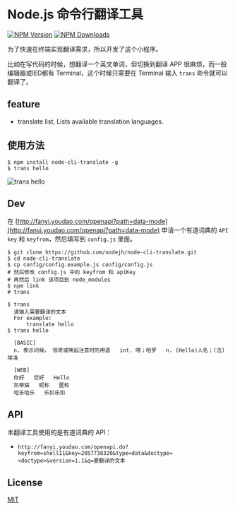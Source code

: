 
# Node.js 命令行翻译工具


[![NPM Version][npm-image]][npm-url]
[![NPM Downloads][downloads-image]][downloads-url]

为了快速在终端实现翻译需求，所以开发了这个小程序。

比如在写代码的时候，想翻译一个英文单词，但切换到翻译 APP 很麻烦，而一般编辑器或IED都有 Terminal，这个时候只需要在 Terminal 输入 `trans` 命令就可以翻译了。


## feature

- translate list, Lists available translation languages.

## 使用方法

```
$ npm install node-cli-translate -g
$ trans hello
```

![trans hello](http://p1.bqimg.com/567571/621e632027f6e297.png)

## Dev

在 [http://fanyi.youdao.com/openapi?path=data-mode](http://fanyi.youdao.com/openapi?path=data-mode) 申请一个有道词典的 `API key` 和 `keyfrom`，然后填写到 `config.js` 里面。

```
$ git clone https://github.com/nodejh/node-cli-translate.git
$ cd node-cli-translate
$ cp config/config.example.js config/config.js
# 然后修改 config.js 中的 keyfrom 和 apiKey
# 再然后 link 该项目到 node_modules
$ npm link
# trans
```

```
$ trans
  请输入需要翻译的文本
  For example:
      translate hello
$ trans hello

  [BASIC]
  n. 表示问候， 惊奇或唤起注意时的用语   int. 喂；哈罗   n. (Hello)人名；(法)埃洛

  [WEB]
  你好   您好   Hello
  凯蒂猫   昵称   匿称
  哈乐哈乐   乐扣乐扣

```

## API

本翻译工具使用的是有道词典的 API：

+ `http://fanyi.youdao.com/openapi.do?keyfrom=shell11&key=2057738320&type=data&doctype=<doctype>&version=1.1&q=要翻译的文本`


## License

[MIT](https://github.com/nodejh/node-cli-translate/blob/master/LICENSE.md)


[npm-image]: https://img.shields.io/npm/v/node-cli-translate.svg
[npm-url]: https://npmjs.org/package/node-cli-translate
[downloads-image]: https://img.shields.io/npm/dm/node-cli-translate.svg
[downloads-url]: https://npmjs.org/package/node-cli-translate
